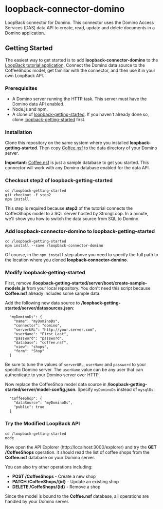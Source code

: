 # loopback-connector-domino

LoopBack connector for Domino.  This connector uses the Domino Access Services (DAS) data API
to create, read, update and delete documents in a Domino application.

## Getting Started

The easiest way to get started is to add **loopback-connector-domino** to the
[LoopBack tutorial application](https://github.com/strongloop/loopback-getting-started).
Connect the Domino data source to the CoffeeShops model, get familiar with the connector,
and then use it in your own LoopBack API.

### Prerequisites

- A Domino server running the HTTP task.  This server must have the Domino data API enabled.
- Node.js and npm.
- A clone of [loopback-getting-started](https://github.com/strongloop/loopback-getting-started).
If you haven't already done so, clone [loopback-getting-started](https://github.com/strongloop/loopback-getting-started) 
first.

### Installation

Clone this repository on the same system where you installed **loopback-getting-started**.  Then 
copy [Coffee.nsf](sample-nsf/Coffee.nsf) to the data directory of your Domino server.

**Important:** [Coffee.nsf](sample-nsf/Coffee.nsf) is just a sample database to get you started.
This connector will work with any Domino database enabled for the data API.

### Checkout step2 of loopback-getting-started

```
cd /loopback-getting-started
git checkout -f step2
npm install
```

This step is required because **step2** of the tutorial connects the CoffesShops model
to a SQL server hosted by StrongLoop.  In a minute, we'll show you how to switch the
data source from SQL to Domino.

### Add loopback-connector-domino to loopback-getting-started

```
cd /loopback-getting-started
npm install --save /loopback-connector-domino
```

Of course, in the `npm install` step above you need to specify the full path to the location
where you cloned **loopback-connector-domino**.

### Modify loopback-getting-started

First, remove **/loopback-getting-started/server/boot/create-sample-models.js** from your local
repository.  You don't need this script because **Coffee.nsf** already includes some
sample data.

Add the following new data source to **/loopback-getting-started/server/datasources.json**:

```
  "myDominoDs": {
    "name": "myDominoDs",
    "connector": "domino",
    "serverURL": "http://your.server.com",
    "userName": "First Last",
    "password": "password",
    "database": "coffee.nsf",
    "view": "shops",
    "form": "Shop"
  }
```

Be sure to tune the values of `serverURL`, `userName` and `password` to your specific Domino
server.  The `userName` value can be any user that can authenticate to your Domino server
over HTTP.

Now replace the CoffeeShop model data source in **/loopback-getting-started/server/model-config.json**.
Specify `myDominoDs` instead of `mysqlDs`:

```
  "CoffeeShop": {
    "dataSource": "myDominoDs",
    "public": true
  }
```

### Try the Modified LoopBack API

```
cd /loopback-getting-started
node .
```

Now open the API Explorer (http://localhost:3000/explorer) and try the **GET /CoffeeShops** operation.
It should read the list of coffee shops from the **Coffee.nsf** database on your Domino server.  

You can also try other operations including:

- **POST /CoffeeShops** - Create a new shop
- **PATCH /CoffeeShops/{id}** - Update an existing shop
- **DELETE /CoffeShops/{id}** - Remove a shop

Since the model is bound to the **Coffee.nsf** database, all operations are handled by
your Domino server.
